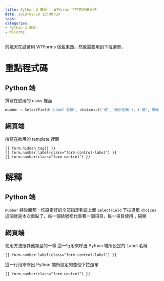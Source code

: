 ```yaml
---
title: Python 3 筆記 - WTForms 下拉式選單元件
date: 2018-09-10 10:00:00
tags:
categories:
- Python 3 筆記
- WTForms
---
```

前幾天在試著用 WTForms 做些東西，然後需要用到下拉選單，
<!--more-->
# 重點程式碼

## Python 端
撰寫在欲用的 class 裡面
```Python
number = SelectField('Label 名稱', choices=[('值','顯示名稱'), ('值','顯示名稱')])
```

## 網頁端
撰寫在欲用的 template 裡面
```
{{ form.hidden_tag() }}
{{ form.number.label(class="form-control-label") }}
{{ form.number(class="form-control") }}
```

# 解釋

## Python 端
`number` 將後面那一坨設定好的全部指定到這上面
`SelectField` 下拉選單
`choices` 這個就是本次重點了，每一個括號都代表著一個項目，每一項目使用 `,` 隔開

## 網頁端
使用方法跟其他類型的一樣
這一行用來呼出 Python 端所設定的 Label 名稱
```
{{ form.number.label(class="form-control-label") }}
```
這一行用來呼出 Python 端所設定的整個下拉選單
```
{{ form.number(class="form-control") }}
```
